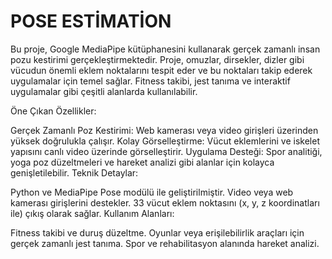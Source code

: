 # POSE ESTİMATİON
Bu proje, Google MediaPipe kütüphanesini kullanarak gerçek zamanlı insan pozu kestirimi gerçekleştirmektedir. Proje, omuzlar, dirsekler, dizler gibi vücudun önemli eklem noktalarını tespit eder ve bu noktaları takip ederek uygulamalar için temel sağlar. Fitness takibi, jest tanıma ve interaktif uygulamalar gibi çeşitli alanlarda kullanılabilir.

Öne Çıkan Özellikler:

Gerçek Zamanlı Poz Kestirimi: Web kamerası veya video girişleri üzerinden yüksek doğrulukla çalışır.
Kolay Görselleştirme: Vücut eklemlerini ve iskelet yapısını canlı video üzerinde görselleştirir.
Uygulama Desteği: Spor analitiği, yoga poz düzeltmeleri ve hareket analizi gibi alanlar için kolayca genişletilebilir.
Teknik Detaylar:

Python ve MediaPipe Pose modülü ile geliştirilmiştir.
Video veya web kamerası girişlerini destekler.
33 vücut eklem noktasını (x, y, z koordinatları ile) çıkış olarak sağlar.
Kullanım Alanları:

Fitness takibi ve duruş düzeltme.
Oyunlar veya erişilebilirlik araçları için gerçek zamanlı jest tanıma.
Spor ve rehabilitasyon alanında hareket analizi.
